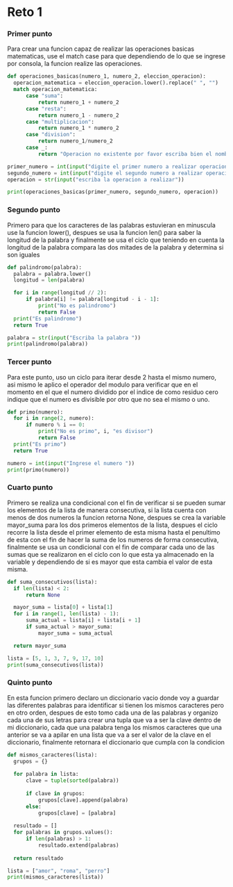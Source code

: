 # Reto 1

### Primer punto
Para crear una funcion capaz de realizar las operaciones basicas matematicas, use el match case para que dependiendo de lo que se ingrese por consola, la funcion realize las operaciones.
  ````python
def operaciones_basicas(numero_1, numero_2, eleccion_operacion):
    operacion_matematica = eleccion_operacion.lower().replace(" ", "")
    match operacion_matematica:
        case "suma":
            return numero_1 + numero_2
        case "resta":
            return numero_1 - numero_2
        case "multiplicacion":
            return numero_1 * numero_2
        case "division":
            return numero_1/numero_2
        case _:
            return "Operacion no existente por favor escriba bien el nombre"

primer_numero = int(input("digite el primer numero a realizar operacion"))
segundo_numero = int(input("digite el segundo numero a realizar operacion"))
operacion = str(input("escriba la operacion a realizar"))

print(operaciones_basicas(primer_numero, segundo_numero, operacion))
````

### Segundo punto
Primero para que los caracteres de las palabras estuvieran en minuscula use la funcion lower(), despues se usa la funcion len() para saber la longitud de la palabra y finalmente se usa el ciclo que teniendo en cuenta la longitud de la palabra compara las dos mitades de la palabra y determina si son iguales
  ````python
def palindromo(palabra):
    palabra = palabra.lower()
    longitud = len(palabra)

    for i in range(longitud // 2):
        if palabra[i] != palabra[longitud - i - 1]:
            print("No es palindromo")
            return False
    print("Es palindromo")
    return True

palabra = str(input("Escriba la palabra "))
print(palindromo(palabra))
````

### Tercer punto
Para este punto, uso un ciclo para iterar desde 2 hasta el mismo numero, asi mismo le aplico el operador del modulo para verificar que en el momento en el que el numero dividido por el indice de como residuo cero indique que el numero es divisible por otro que no sea el mismo o uno.
  ````python
def primo(numero):
    for i in range(2, numero):
        if numero % i == 0:
            print("No es primo", i, "es divisor")
            return False
    print("Es primo")
    return True

numero = int(input("Ingrese el numero "))
print(primo(numero))
````

### Cuarto punto
Primero se realiza una condicional con el fin de verificar si se pueden sumar los elementos de la lista de manera consecutiva, si la lista cuenta con menos de dos numeros la funcion retorna None, despues se crea la variable mayor_suma para los dos primeros elementos de la lista, despues el ciclo recorre la lista desde el primer elemento de esta misma hasta el penultimo de esta con el fin de hacer la suma de los numeros de forma consecutiva, finalmente se usa un condicional con el fin de comparar cada uno de las sumas que se realizaron en el ciclo con lo que esta ya almacenado en la variable y dependiendo de si es mayor que esta cambia el valor de esta misma.
  ````python
def suma_consecutivos(lista):
    if len(lista) < 2:
        return None 

    mayor_suma = lista[0] + lista[1]  
    for i in range(1, len(lista) - 1):
        suma_actual = lista[i] + lista[i + 1]
        if suma_actual > mayor_suma:
            mayor_suma = suma_actual

    return mayor_suma

lista = [5, 1, 3, 7, 9, 17, 10]
print(suma_consecutivos(lista))  
````

### Quinto punto
En esta funcion primero declaro un diccionario vacio donde voy a guardar las diferentes palabras para identificar si tienen los mismos caracteres pero en otro orden, despues de esto tomo cada una de las palabras y organizo cada una de sus letras para crear una tupla que va a ser la clave dentro de mi diccionario, cada que una palabra tenga los mismos caracteres que una anterior se va a apilar en una lista que va a ser el valor de la clave en el diccionario, finalmente retornara el diccionario que cumpla con la condicion
  ````python
def mismos_caracteres(lista):
    grupos = {}
    
    for palabra in lista:
        clave = tuple(sorted(palabra))
        
        if clave in grupos:
            grupos[clave].append(palabra)
        else:
            grupos[clave] = [palabra]
    
    resultado = []
    for palabras in grupos.values():
        if len(palabras) > 1:
            resultado.extend(palabras)
    
    return resultado

lista = ["amor", "roma", "perro"]
print(mismos_caracteres(lista))
````
